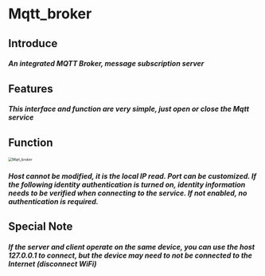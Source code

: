 # Mqtt_broker


## Introduce

##### An integrated MQTT Broker, message subscription server





## Features

##### This interface and function are very simple, just open or close the Mqtt service







## Function

 <img src="http://pic.song0123.com/img/Mqtt_broker.png" alt="Mqtt_broker" style="zoom:50%;" />



##### Host cannot be modified, it is the local IP read. Port can be customized. If the following identity authentication is turned on, identity information needs to be verified when connecting to the service. If not enabled, no authentication is required.





## Special Note 

##### If the server and client operate on the same device, you can use the host 127.0.0.1 to connect, but the device may need to not be connected to the Internet (disconnect WiFi)
